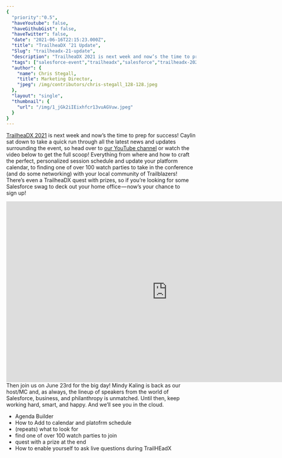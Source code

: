 ```yaml
---
{
  "priority":"0.5",
  "haveYoutube": false,
  "haveGithubGist": false,
  "haveTwitter": false,
  "date": "2021-06-16T22:15:23.000Z",
  "title": "TrailheaDX ’21 Update",
  "Slug": "trailheadx-21-update",
  "description": "TrailheaDX 2021 is next week and now’s the time to prep for success! Caylin sat down to take a quick run through all the latest news and updates surrounding the event, so head over to our YouTube channel or watch the video below to get the full scoop!",
  "tags": ["salesforce-event","trailheadx","salesforce","trailheadx-2021","trailheadx-21"],
  "author": {
    "name": Chris Stegall,
    "title": Marketing Director,
    "jpeg": /img/contributors/chris-stegall_128-128.jpeg
  },
  "layout": "single",
  "thumbnail": {
    "url": "/img/1_jGk2iIEixhfcr13vuAGVuw.jpeg"
  }
}
---
```

[TrailheaDX 2021](https://www.salesforce.com/trailheadx/) is next week and now’s the time to prep for success! Caylin sat down to take a quick run through all the latest news and updates surrounding the event, so head over to [our YouTube channel](https://www.youtube.com/channel/UCXmSwyf8nsmpnSeOXD1JpPg/featured) or watch the video below to get the full scoop!
Everything from where and how to craft the perfect, personalized session schedule and update your platform calendar, to finding one of over 100 watch parties to take in the conference (and do some networking) with your local community of Trailblazers! There’s even a TrailheaDX quest with prizes, so if you’re looking for some Salesforce swag to deck out your home office — now’s your chance to sign up!
<iframe src="https://cdn.embedly.com/widgets/media.html?src=https%3A%2F%2Fwww.youtube.com%2Fembed%2FoULXTOc36SE%3Ffeature%3Doembed&amp;display_name=YouTube&amp;url=https%3A%2F%2Fwww.youtube.com%2Fwatch%3Fv%3DoULXTOc36SE&amp;image=https%3A%2F%2Fi.ytimg.com%2Fvi%2FoULXTOc36SE%2Fhqdefault.jpg&amp;key=a19fcc184b9711e1b4764040d3dc5c07&amp;type=text%2Fhtml&amp;schema=youtube" width="854" height="480" frameborder="0" scrolling="no">[https://medium.com/media/d37bb4a13edbd71abd91b27aa0c8514b/href](https://medium.com/media/d37bb4a13edbd71abd91b27aa0c8514b/href)</iframe>Then join us on June 23rd for the big day! Mindy Kaling is back as our host/MC and, as always, the lineup of speakers from the world of Salesforce, business, and philanthropy is unmatched.
Until then, keep working hard, smart, and happy. And we’ll see you in the cloud.
<ul><li>Agenda Builder</li><li>How to Add to calendar and platofrm schedule</li><li>(repeats) what to look for</li><li>find one of over 100 watch parties to join</li><li>quest with a prize at the end</li><li>How to enable yourself to ask live questions during TrailHEadX</li></ul>